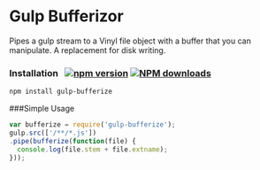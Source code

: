 Gulp Bufferizor
===============
Pipes a gulp stream to a Vinyl file object with a buffer that you can manipulate. A replacement for disk writing.
### Installation &nbsp;  [![npm version](https://badge.fury.io/js/gulp-bufferize.svg)](http://badge.fury.io/js/gulp-bufferize) [![NPM downloads](https://img.shields.io/npm/dm/gulp-bufferize.svg)](https://npmjs.org/package/gulp-bufferize "View this project on NPM")
```sh
npm install gulp-bufferize
```
###Simple Usage
```javascript
var bufferize = require('gulp-bufferize');
gulp.src(['/**/*.js'])
.pipe(bufferize(function(file) {
  console.log(file.stem + file.extname);
}));
```
